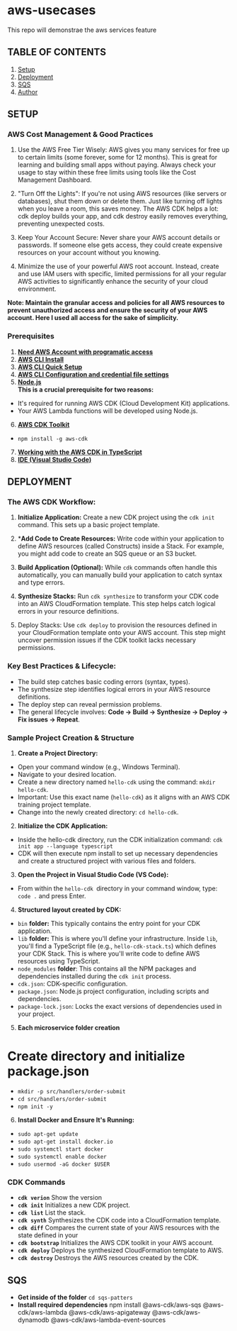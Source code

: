 # aws-usecases
This repo will demonstrae the aws services feature 

## TABLE OF CONTENTS
1. [Setup](#SETUP)
2. [Deployment](#DEPLOYMENT)
3. [SQS](#SQS)  
4. [Author](#AUTHOR)

## SETUP

### AWS Cost Management & Good Practices
1. Use the AWS Free Tier Wisely: AWS gives you many services for free up to certain limits (some forever, some for 12 months). This is great for learning and building small apps without paying. Always check your usage to stay within these free limits using tools like the Cost Management Dashboard.

2. "Turn Off the Lights": If you're not using AWS resources (like servers or databases), shut them down or delete them. Just like turning off lights when you leave a room, this saves money. The AWS CDK helps a lot: cdk deploy builds your app, and cdk destroy easily removes everything, preventing unexpected costs.

3. Keep Your Account Secure: Never share your AWS account details or passwords. If someone else gets access, they could create expensive resources on your account without you knowing.

4. Minimize the use of your powerful AWS root account. Instead, create and use IAM users with specific, limited permissions for all your regular AWS activities to significantly enhance the security of your cloud environment.

**Note: Maintain the granular access and policies for all AWS resources to prevent unauthorized access and ensure the security of your AWS account. Here I used all access for the sake of simplicity.**

### Prerequisites 
1. **[Need AWS Account with programatic access](https://docs.aws.amazon.com/keyspaces/latest/devguide/access.credentials.IAM.html)** 
2. **[AWS CLI Install](https://docs.aws.amazon.com/cli/latest/userguide/getting-started-install.html)**
3. **[AWS CLI Quick Setup](https://docs.aws.amazon.com/cli/latest/userguide/getting-started-quickstart.html)**
4. **[AWS CLI Configuration and credential file settings](https://docs.aws.amazon.com/cli/latest/userguide/cli-configure-files.html)**
5. **[Node.js](https://nodejs.org/en/)**<br /> 
**This is a crucial prerequisite for two reasons:**
- It's required for running AWS CDK (Cloud Development Kit) applications.
- Your AWS Lambda functions will be developed using Node.js.
6. **[AWS CDK Toolkit](https://docs.aws.amazon.com/cdk/v2/guide/home.html)**
- ```npm install -g aws-cdk```
7. **[Working with the AWS CDK in TypeScript](https://docs.aws.amazon.com/cdk/v2/guide/work-with-cdk-typescript.html)**
8. **[IDE (Visual Studio Code)](https://code.visualstudio.com/)**

## DEPLOYMENT

### The AWS CDK Workflow:
1. **Initialize Application:** Create a new CDK project using the ```cdk init``` command. This sets up a basic project template.

2. ***Add Code to Create Resources:** Write code within your application to define AWS resources (called Constructs) inside a Stack. For example, you might add code to create an SQS queue or an S3 bucket.

3. **Build Application (Optional):** While ```cdk``` commands often handle this automatically, you can manually build your application to catch syntax and type errors.

4. **Synthesize Stacks:** Run ```cdk synthesize``` to transform your CDK code into an AWS CloudFormation template. This step helps catch logical errors in your resource definitions.

5. Deploy Stacks: Use ```cdk deploy``` to provision the resources defined in your CloudFormation template onto your AWS account. This step might uncover permission issues if the CDK toolkit lacks necessary permissions.

### Key Best Practices & Lifecycle:
- The build step catches basic coding errors (syntax, types).
- The synthesize step identifies logical errors in your AWS resource definitions.
- The deploy step can reveal permission problems.
- The general lifecycle involves: **Code → Build → Synthesize → Deploy → Fix issues → Repeat**.

### Sample Project Creation & Structure
1. **Create a Project Directory:**
- Open your command window (e.g., Windows Terminal).
- Navigate to your desired location.
- Create a new directory named ```hello-cdk``` using the command: ```mkdir hello-cdk```.
- Important: Use this exact name (```hello-cdk```) as it aligns with an AWS CDK training project template.
- Change into the newly created directory: ```cd hello-cdk```.
2. **Initialize the CDK Application:**
- Inside the hello-cdk directory, run the CDK initialization command: ```cdk init app --language typescript```
- CDK will then execute npm install to set up necessary dependencies and create a structured project with various files and folders. 
3. **Open the Project in Visual Studio Code (VS Code):**
- From within the ```hello-cdk ```directory in your command window, type: ```code .``` and press Enter.
4. **Structured layout created by CDK:**
- ```bin``` **folder:** This typically contains the entry point for your CDK application.
- ```lib``` **folder:** This is where you'll define your infrastructure. Inside ```lib```, you'll find a TypeScript file (e.g., ```hello-cdk-stack.ts```) which defines your CDK Stack. This is where you'll write code to define AWS resources using TypeScript.
- ```node_modules``` **folder**: This contains all the NPM packages and dependencies installed during the ```cdk init``` process.
- ```cdk.json```: CDK-specific configuration.
- ```package.json```: Node.js project configuration, including scripts and dependencies.
- ```package-lock.json```: Locks the exact versions of dependencies used in your project.

5. **Each microservice folder creation**
# Create directory and initialize package.json
- ```mkdir -p src/handlers/order-submit```
- ```cd src/handlers/order-submit```
- ```npm init -y```

6. **Install Docker and Ensure It's Running:**
- ```sudo apt-get update```
- ```sudo apt-get install docker.io```
- ```sudo systemctl start docker```
- ```sudo systemctl enable docker```
- ```sudo usermod -aG docker $USER```

### CDK Commands
- **```cdk verion```** Show the version
- **```cdk init```** Initializes a new CDK project.
- **```cdk list```** List the stack.
- **```cdk synth```** Synthesizes the CDK code into a CloudFormation template.
- **```cdk diff```** Compares the current state of your AWS resources with the state defined in your
- **```cdk bootstrap```** Initializes the AWS CDK toolkit in your AWS account.
- **```cdk deploy```** Deploys the synthesized CloudFormation template to AWS.
- **```cdk destroy```** Destroys the AWS resources created by the CDK.

## SQS
- **Get inside of the folder**  ```cd sqs-patters```
- **Install required dependencies**
npm install @aws-cdk/aws-sqs @aws-cdk/aws-lambda @aws-cdk/aws-apigateway @aws-cdk/aws-dynamodb @aws-cdk/aws-lambda-event-sources
